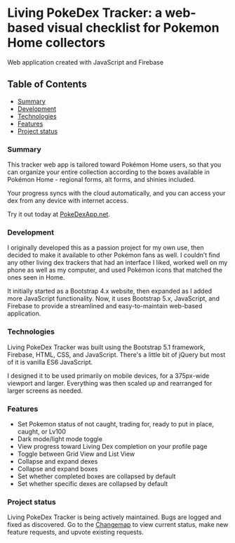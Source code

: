 # Living PokeDex Tracker: a web-based visual checklist for Pokemon Home collectors
Web application created with JavaScript and Firebase

## Table of Contents
- [Summary](#summary)
- [Development](#development)
- [Technologies](#technologies)
- [Features](#features)
- [Project status](#project-status)

### Summary
This tracker web app is tailored toward Pokémon Home users, so that you can organize your entire collection according to the boxes available in Pokémon Home - regional forms, alt forms, and shinies included.

Your progress syncs with the cloud automatically, and you can access your dex from any device with internet access.

Try it out today at [PokeDexApp.net](https://pokedexapp.net/).

### Development
I originally developed this as a passion project for my own use, then decided to make it available to other Pokémon fans as well. I couldn’t find any other living dex trackers that had an interface I liked, worked well on my phone as well as my computer, and used Pokémon icons that matched the ones seen in Home.

It initially started as a Bootstrap 4.x website, then expanded as I added more JavaScript functionality.  Now, it uses Bootstrap 5.x, JavaScript, and Firebase to provide a streamlined and easy-to-maintain web-based application.

### Technologies
Living PokeDex Tracker was built using the Bootstrap 5.1 framework, Firebase, HTML, CSS, and JavaScript.  There's a little bit of jQuery but most of it is vanilla ES6 JavaScript.

I designed it to be used primarily on mobile devices, for a 375px-wide viewport and larger.  Everything was then scaled up and rearranged for larger screens as needed.

### Features
- Set Pokemon status of not caught, trading for, ready to put in place, caught, or Lv100
- Dark mode/light mode toggle
- View progress toward Living Dex completion on your profile page
- Toggle between Grid View and List View
- Collapse and expand dexes
- Collapse and expand boxes
- Set whether completed boxes are collapsed by default
- Set whether specific dexes are collapsed by default

### Project status
Living PokeDex Tracker is being actively maintained.  Bugs are logged and fixed as discovered. Go to the [Changemap](https://changemap.co/stephanie-cervi-design/pokedex/) to view current status, make new feature requests, and upvote existing requests.
